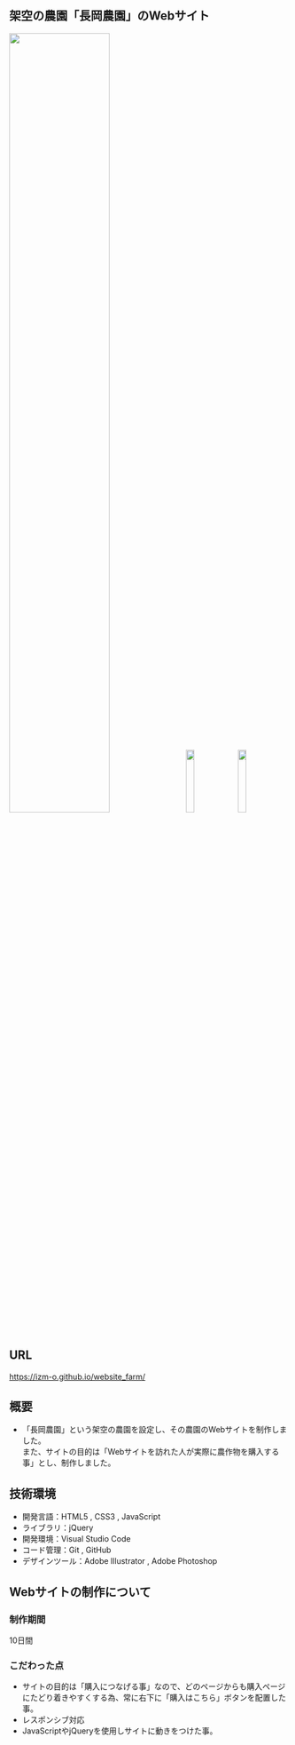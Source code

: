 ## 架空の農園「長岡農園」のWebサイト
<p>
<kbd><img src="https://user-images.githubusercontent.com/115522917/204413371-d51ce77e-263d-4eca-a823-c165f4040678.png" width="60%">&nbsp;
<img src="https://user-images.githubusercontent.com/115522917/204415480-1ec013b3-5e91-4637-b256-a5fe82928cf6.png" width="17%">
<img src="https://user-images.githubusercontent.com/115522917/204415538-31f41c79-b30e-4eb5-a839-c9be1f08861d.png" width="17%"></kbd>
</p>

## URL
https://izm-o.github.io/website_farm/

## 概要
- 「長岡農園」という架空の農園を設定し、その農園のWebサイトを制作しました。<br>
  また、サイトの目的は「Webサイトを訪れた人が実際に農作物を購入する事」とし、制作しました。

## 技術環境
- 開発言語：HTML5 , CSS3 , JavaScript
- ライブラリ：jQuery
- 開発環境：Visual Studio Code
- コード管理：Git , GitHub
- デザインツール：Adobe Illustrator , Adobe Photoshop

## Webサイトの制作について
### 制作期間
10日間
### こだわった点
- サイトの目的は「購入につなげる事」なので、どのページからも購入ページにたどり着きやすくする為、常に右下に「購入はこちら」ボタンを配置した事。
- レスポンシブ対応
- JavaScriptやjQueryを使用しサイトに動きをつけた事。
